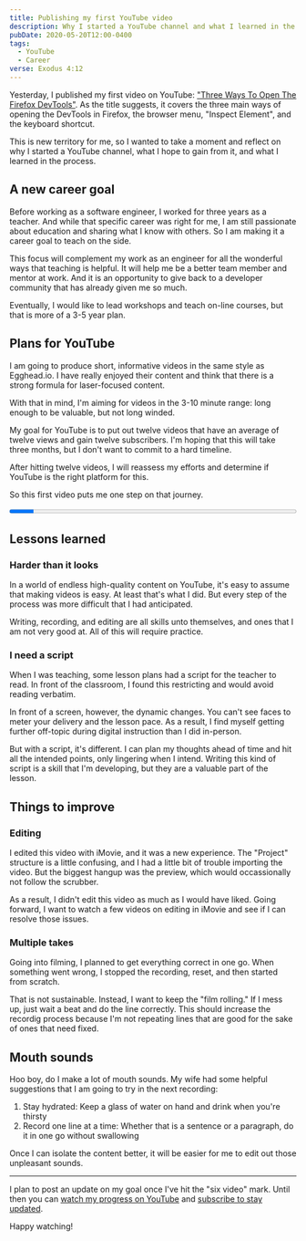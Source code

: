 ```yaml
---
title: Publishing my first YouTube video
description: Why I started a YouTube channel and what I learned in the process
pubDate: 2020-05-20T12:00-0400
tags:
  - YouTube
  - Career
verse: Exodus 4:12
---
```


Yesterday, I published my first video on YouTube: ["Three Ways To Open The Firefox DevTools"](https://www.youtube.com/watch?v=1bjwBppbpxk). As the title suggests, it covers the three main ways of opening the DevTools in Firefox, the browser menu, "Inspect Element", and the keyboard shortcut.

This is new territory for me, so I wanted to take a moment and reflect on why I started a YouTube channel, what I hope to gain from it, and what I learned in the process.

## A new career goal

Before working as a software engineer, I worked for three years as a teacher. And while that specific career was right for me, I am still passionate about education and sharing what I know with others. So I am making it a career goal to teach on the side.

This focus will complement my work as an engineer for all the wonderful ways that teaching is helpful. It will help me be a better team member and mentor at work. And it is an opportunity to give back to a developer community that has already given me so much.

Eventually, I would like to lead workshops and teach on-line courses, but that is more of a 3-5 year plan.

## Plans for YouTube

I am going to produce short, informative videos in the same style as Egghead.io. I have really enjoyed their content and think that there is a strong formula for laser-focused content.

With that in mind, I'm aiming for videos in the 3-10 minute range: long enough to be valuable, but not long winded.

My goal for YouTube is to put out twelve videos that have an average of twelve views and gain twelve subscribers. I'm hoping that this will take three months, but I don't want to commit to a hard timeline.

After hitting twelve videos, I will reassess my efforts and determine if YouTube is the right platform for this.

So this first video puts me one step on that journey.

<progress max="12" value="1" style="width:100%">1/12</progress>

## Lessons learned

### Harder than it looks

In a world of endless high-quality content on YouTube, it's easy to assume that making videos is easy. At least that's what I did. But every step of the process was more difficult that I had anticipated.

Writing, recording, and editing are all skills unto themselves, and ones that I am not very good at. All of this will require practice.

### I need a script

When I was teaching, some lesson plans had a script for the teacher to read. In front of the classroom, I found this restricting and would avoid reading verbatim.

In front of a screen, however, the dynamic changes. You can't see faces to meter your delivery and the lesson pace. As a result, I find myself getting further off-topic during digital instruction than I did in-person.

But with a script, it's different. I can plan my thoughts ahead of time and hit all the intended points, only lingering when I intend. Writing this kind of script is a skill that I'm developing, but they are a valuable part of the lesson.

## Things to improve

### Editing

I edited this video with iMovie, and it was a new experience. The "Project" structure is a little confusing, and I had a little bit of trouble importing the video. But the biggest hangup was the preview, which would occassionally not follow the scrubber.

As a result, I didn't edit this video as much as I would have liked. Going forward, I want to watch a few videos on editing in iMovie and see if I can resolve those issues.

### Multiple takes

Going into filming, I planned to get everything correct in one go. When something went wrong, I stopped the recording, reset, and then started from scratch.

That is not sustainable. Instead, I want to keep the "film rolling." If I mess up, just wait a beat and do the line correctly. This should increase the recordig process because I'm not repeating lines that are good for the sake of ones that need fixed.

## Mouth sounds

Hoo boy, do I make a lot of mouth sounds. My wife had some helpful suggestions that I am going to try in the next recording:

1. Stay hydrated: Keep a glass of water on hand and drink when you're thirsty
2. Record one line at a time: Whether that is a sentence or a paragraph, do it in one go without swallowing

Once I can isolate the content better, it will be easier for me to edit out those unpleasant sounds.

---

I plan to post an update on my goal once I've hit the "six video" mark. Until then you can [watch my progress on YouTube](https://www.youtube.com/channel/UC5KVcnzcZn_zCYXGR1ErV_A) and [subscribe to stay updated](https://bit.ly/subscribe-seanmcp).

Happy watching!
